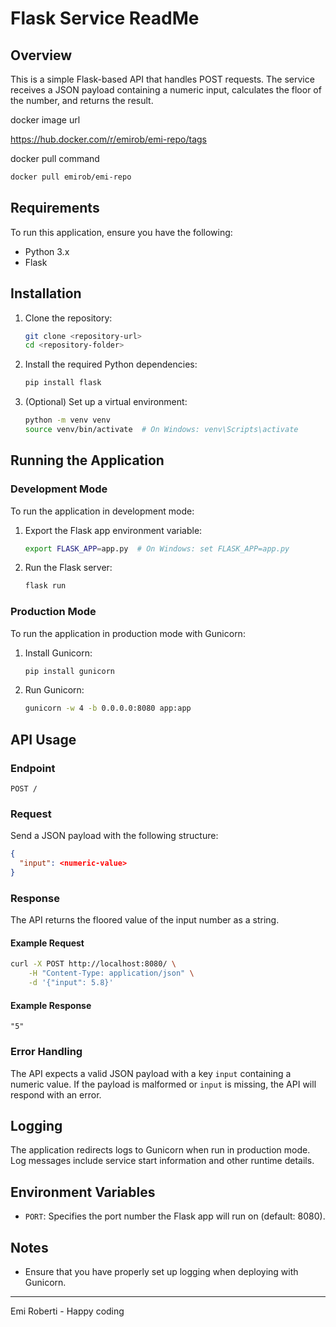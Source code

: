 # Flask Service ReadMe

## Overview

This is a simple Flask-based API that handles POST requests. The service receives a JSON payload containing a numeric input, calculates the floor of the number, and returns the result.

docker image url

https://hub.docker.com/r/emirob/emi-repo/tags

docker pull command

```bash
docker pull emirob/emi-repo
```

## Requirements

To run this application, ensure you have the following:

- Python 3.x
- Flask

## Installation

1. Clone the repository:

   ```bash
   git clone <repository-url>
   cd <repository-folder>
   ```

2. Install the required Python dependencies:

   ```bash
   pip install flask
   ```

3. (Optional) Set up a virtual environment:
   ```bash
   python -m venv venv
   source venv/bin/activate  # On Windows: venv\Scripts\activate
   ```

## Running the Application

### Development Mode

To run the application in development mode:

1. Export the Flask app environment variable:

   ```bash
   export FLASK_APP=app.py  # On Windows: set FLASK_APP=app.py
   ```

2. Run the Flask server:
   ```bash
   flask run
   ```

### Production Mode

To run the application in production mode with Gunicorn:

1. Install Gunicorn:

   ```bash
   pip install gunicorn
   ```

2. Run Gunicorn:
   ```bash
   gunicorn -w 4 -b 0.0.0.0:8080 app:app
   ```

## API Usage

### Endpoint

`POST /`

### Request

Send a JSON payload with the following structure:

```json
{
  "input": <numeric-value>
}
```

### Response

The API returns the floored value of the input number as a string.

#### Example Request

```bash
curl -X POST http://localhost:8080/ \
    -H "Content-Type: application/json" \
    -d '{"input": 5.8}'
```

#### Example Response

```
"5"
```

### Error Handling

The API expects a valid JSON payload with a key `input` containing a numeric value. If the payload is malformed or `input` is missing, the API will respond with an error.

## Logging

The application redirects logs to Gunicorn when run in production mode. Log messages include service start information and other runtime details.

## Environment Variables

- `PORT`: Specifies the port number the Flask app will run on (default: 8080).

## Notes

- Ensure that you have properly set up logging when deploying with Gunicorn.

---

Emi Roberti - Happy coding
